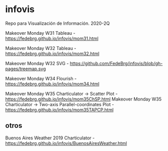 # infovis
Repo para Visualización de Información. 2020-2Q

Makeover Monday W31 Tableau - https://fedebrg.github.io/infovis/mom31.html

Makeover Monday W32 Tableau - https://fedebrg.github.io/infovis/mom32.html

Makeover Monday W32 SVG - https://github.com/FedeBrg/infovis/blob/gh-pages/treemap.svg

Makeover Monday W34 Flourish - https://fedebrg.github.io/infovis/mom34.html

Makeover Monday W35 Charticulator -> Scatter Plot - https://fedebrg.github.io/infovis/mom35ChSP.html
Makeover Monday W35 Charticulator -> Two-axis Parallel-coordinates Plot - https://fedebrg.github.io/infovis/mom35TAPCP.html


## otros

Buenos Aires Weather 2019 Charticulator - https://fedebrg.github.io/infovis/BuenosAiresWeather.html
